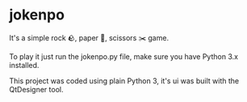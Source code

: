 # jokenpo
It's a simple rock 🪨, paper 📄, scissors ✂️ game.

To play it just run the jokenpo.py file, make sure you have Python 3.x installed.

This project was coded using plain Python 3, it's ui was built with the QtDesigner tool.